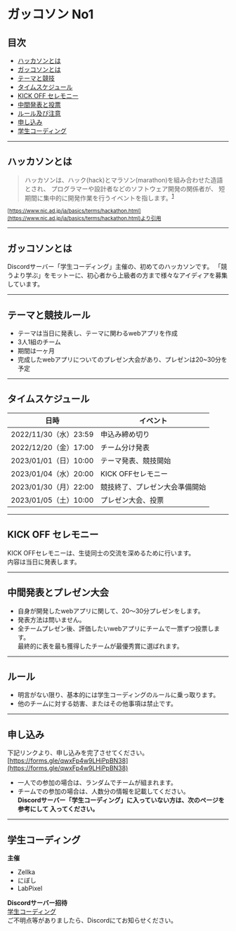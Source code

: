 # ガッコソン No1
## 目次
- [ハッカソンとは](#ハッカソンとは)
- [ガッコソンとは](#ガッコソンとは)
- [テーマと競技](#-テーマと競技)
- [タイムスケジュール](#タイムスケジュール)
- [KICK OFF セレモニー](#-kick-off-セレモニー)
- [中間発表と投票](#-中間発表と投票)
- [ルール及び注意](#-ルール及び注意)
- [申し込み](#申し込み)
- [学生コーディング](#学生コーディング)
---
## ハッカソンとは
> ハッカソンは、ハック(hack)とマラソン(marathon)を組み合わせた造語とされ、 プログラマーや設計者などのソフトウェア開発の関係者が、 短期間に集中的に開発作業を行うイベントを指します。<sup>[1](#note1)</sup><br>

<small id="note1">[https://www.nic.ad.jp/ja/basics/terms/hackathon.html](https://www.nic.ad.jp/ja/basics/terms/hackathon.html)より引用</small>

---
## ガッコソンとは
Discordサーバー「学生コーディング」主催の、初めてのハッカソンです。
「競うより学ぶ」をモットーに、初心者から上級者の方まで様々なアイディアを募集しています。

---
## テーマと競技ルール
- テーマは当日に発表し、テーマに関わるwebアプリを作成
- 3人1組のチーム
- 期間は一ヶ月
- 完成したwebアプリについてのプレゼン大会があり、プレゼンは20~30分を予定

---
## タイムスケジュール
| 日時 | イベント |
|---|---|
| 2022/11/30（水）23:59 | 申込み締め切り |
| 2022/12/20（金）17:00 | チーム分け発表 |
| 2023/01/01（日）10:00 | テーマ発表、競技開始 |
| 2023/01/04（水）20:00 | KICK OFFセレモニー |
| 2023/01/30（月）22:00 | 競技終了、プレゼン大会準備開始 |
| 2023/01/05（土）10:00 | プレゼン大会、投票 |

---
## KICK OFF セレモニー
KICK OFFセレモニーは、生徒同士の交流を深めるために行います。<br>
内容は当日に発表します。

---
## 中間発表とプレゼン大会
- 自身が開発したwebアプリに関して、20〜30分プレゼンをします。
- 発表方法は問いません。
- 全チームプレゼン後、評価したいwebアプリにチームで一票ずつ投票します。<br>
  最終的に表を最も獲得したチームが最優秀賞に選ばれます。

---
## ルール
- 明言がない限り、基本的には学生コーディングのルールに乗っ取ります。
- 他のチームに対する妨害、またはその他事項は禁止です。
  
---
## 申し込み
下記リンクより、申し込みを完了させてください。
[https://forms.gle/qwxFp4w9LHiPpBN38](https://forms.gle/qwxFp4w9LHiPpBN38)
- 一人での参加の場合は、ランダムでチームが組まれます。
- チームでの参加の場合は、人数分の情報を記載してください。<br>
**Discordサーバー「学生コーディング」に入っていない方は、次のページを参考にして
入ってください。**
---
## 学生コーディング
**主催**
- Zellka
- にぼし
- LabPixel<br>

**Discordサーバー招待**<br>
[学生コーディング](https://disboard.org/ja/server/974986650117607444)<br>
ご不明点等がありましたら、Discordにてお知らせください。